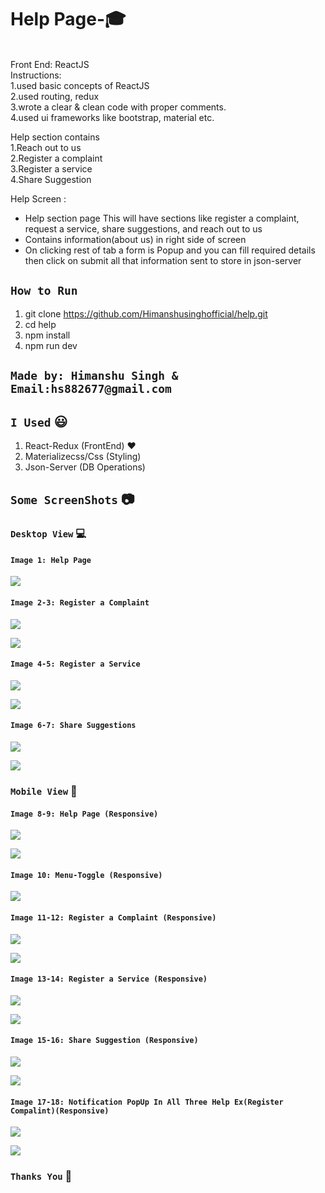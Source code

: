 # Help Page-:mortar_board:

<br>
Front End: ReactJS<br>
Instructions:<br>
1.used basic concepts of ReactJS<br>
2.used routing, redux<br>
3.wrote a clear & clean code with proper comments.<br>
4.used ui frameworks like bootstrap, material etc.<br>

Help section contains<br>
1.Reach out to us<br>
2.Register a complaint<br>
3.Register a service<br>
4.Share Suggestion<br>

Help Screen :<br>
* Help section page This will have sections like register a complaint, request a service, share suggestions, and reach out to us<br>
* Contains information(about us) in right side of screen<br>
* On clicking rest of tab a form is Popup and you can fill required details then click on submit all that information sent to store in json-server<br>

## `How to Run`  <br>
1) git clone https://github.com/Himanshusinghofficial/help.git<br>
2) cd help<br>
3) npm install<br>
4) npm run dev<br>

## `Made by: Himanshu Singh & Email:hs882677@gmail.com`

## `I Used` :smiley: <br>
1) React-Redux (FrontEnd) :heart:<br>
2) Materializecss/Css (Styling) <br>
3) Json-Server (DB Operations) <br>

## `Some ScreenShots` :camera:
### `Desktop View` :computer:

#### `Image 1: Help Page`

![](Project_Images/Image1.png)

#### `Image 2-3: Register a Complaint`

![](Project_Images/Image2.png)


![](Project_Images/Image3.png)

#### `Image 4-5: Register a Service`

![](Project_Images/Image4.png)


![](Project_Images/Image5.png)

#### `Image 6-7: Share Suggestions`

![](Project_Images/Image6.png)


![](Project_Images/Image7.png)

### `Mobile View` :iphone:

#### `Image 8-9: Help Page (Responsive)`

![](Project_Images/Image8.png)


![](Project_Images/Image9.png)

#### `Image 10: Menu-Toggle (Responsive)`

![](Project_Images/Image10.png)

#### `Image 11-12: Register a Complaint (Responsive)`

![](Project_Images/Image11.png)


![](Project_Images/Image12.png)

#### `Image 13-14: Register a Service (Responsive)`

![](Project_Images/Image13.png)


![](Project_Images/Image14.png)

#### `Image 15-16: Share Suggestion (Responsive)`

![](Project_Images/Image15.png)

![](Project_Images/Image16.png)

#### `Image 17-18: Notification PopUp In All Three Help Ex(Register Compalint)(Responsive)`

![](Project_Images/Image17.png)

![](Project_Images/Image18.png)


### `Thanks You` :raised_hands:
